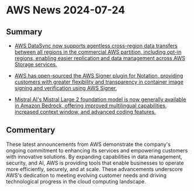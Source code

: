 # AWS News 2024-07-24

## Summary

- [AWS DataSync now supports agentless cross-region data transfers between all regions in the commercial AWS partition, including opt-in regions, enabling easier replication and data management across AWS Storage services.](https://aws.amazon.com/about-aws/whats-new/2024/07/aws-datasync-agentless-data-transfers-opt-in-regions/)

- [AWS has open-sourced the AWS Signer plugin for Notation, providing customers with greater flexibility and transparency in container image signing and verification using AWS Signer.](https://aws.amazon.com/about-aws/whats-new/2024/07/aws-signer-open-sources-notation-plugin-container-image-signing)

- [Mistral AI's Mistral Large 2 foundation model is now generally available in Amazon Bedrock, offering improved multilingual capabilities, increased context window, and advanced coding features.](https://aws.amazon.com/about-aws/whats-new/2024/07/mistral-large-2-foundation-model-amazon-bedrock/)

## Commentary

These latest announcements from AWS demonstrate the company's ongoing commitment to enhancing its services and empowering customers with innovative solutions. By expanding capabilities in data management, security, and AI, AWS is providing tools that enable businesses to operate more efficiently, securely, and at scale. These advancements underscore AWS's dedication to meeting evolving customer needs and driving technological progress in the cloud computing landscape.